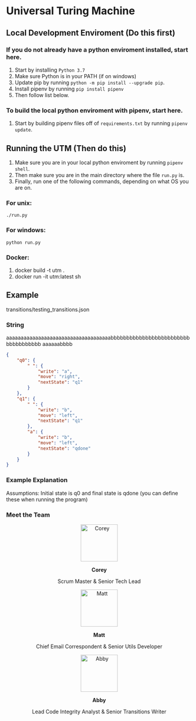 # Universal Turing Machine

## Local Development Enviroment (Do this first)

### If you do not already have a python enviroment installed, start here.
1. Start by installing `Python 3.7`
2. Make sure Python is in your PATH (if on windows)
3. Update pip by running `python -m pip install --upgrade pip`.
4. Install pipenv by running `pip install pipenv`
5. Then follow list below.

### To build the local python enviroment with pipenv, start here.
1. Start by building pipenv files off of `requirements.txt` by running `pipenv update`.

## Running the UTM (Then do this)
1. Make sure you are in your local python enviroment by running `pipenv shell`.
2. Then make sure you are in the main directory where the file `run.py` is.
3. Finally, run one of the following commands, depending on what OS you are on.
### For unix:
`./run.py`
### For windows:
`python run.py`

### Docker:
1. docker build -t utm . 
2. docker run -it utm:latest sh 

## Example
transitions/testing_transitions.json

### String

aaaaaaaaaaaaaaaaaaaaaaaaaaaaaaaaaaaabbbbbbbbbbbbbbbbbbbbbbbbbbbbbbbbbbbb
aaaaaabbbb

```json
{
    "q0": {
        " ": {
            "write": "a",
            "move": "right",
            "nextState": "q1"
        }
    },
    "q1": {
        " ": {
            "write": "b",
            "move": "left",
            "nextState": "q1"
        },
        "a": {
            "write": "b",
            "move": "left",
            "nextState": "qdone"
        }
    }
}
```
### Example Explanation

Assumptions: Initial state is q0 and final state is qdone (you can define these when running the program)








### Meet the Team
<div>
  <p align="center">
    <a href="https://github.com/coreysabia">
      <img src="https://cdn.wccftech.com/wp-content/uploads/2016/07/NUP_173272_0657.jpg" height="100px" width="100px" alt="Corey">
    </a>
    <p align="center"><strong>Corey</strong></p>
    <p align="center">Scrum Master & Senior Tech Lead</p>
  </p>
  
  <p align="center">
    <a href="https://github.com/mlruch17">
      <img src="https://i.kinja-img.com/gawker-media/image/upload/s--FcuQIVJ3--/c_fill,fl_progressive,g_center,h_450,q_80,w_800/ulyovrzhi6hfocsa6ime.jpg" height="100px" width="100px" alt="Matt">
    </a>
    <p align="center"><strong>Matt</strong></p>
    <p align="center">Chief Email Correspondent & Senior Utils Developer</p>
  </p>
  
  <p align="center">
    <a href="https://github.com/abbyfleming22">
      <img src="https://cdn3.vectorstock.com/i/1000x1000/42/52/cute-baby-dinosaur-cartoon-vector-8404252.jpg" height="100px" width="100px" alt="Abby">
    </a>
    <p align="center"><strong>Abby</strong></p>
    <p align="center">Lead Code Integrity Analyst & Senior Transitions Writer</p>
  </p>
</div>
